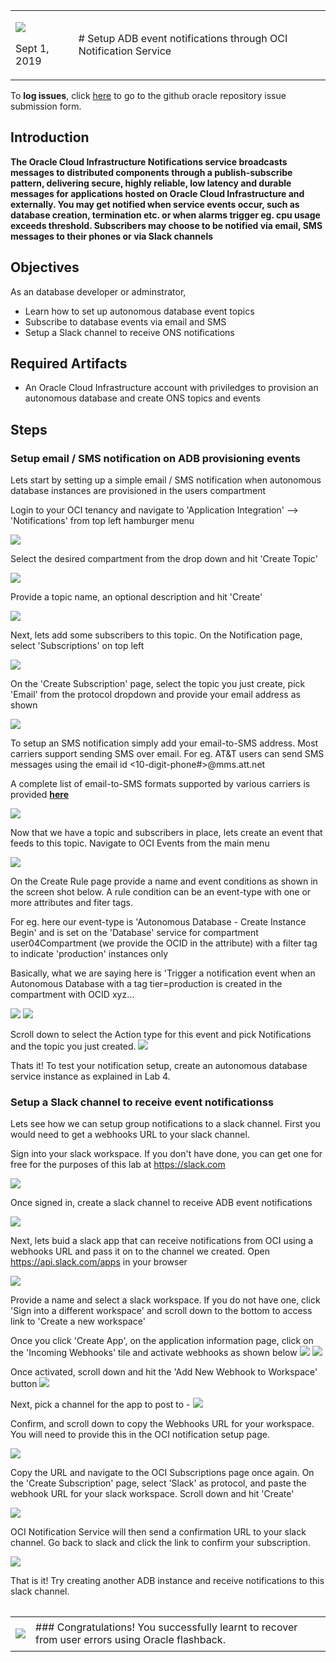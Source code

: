 <table class="tbl-heading"><tr><td class="td-logo">

![](./images/obe_tag.png)

Sept 1, 2019
</td>
<td class="td-banner">
# Setup ADB event notifications through OCI Notification Service
</td></tr><table>

To **log issues**, click [here](https://github.com/oracle/learning-library/issues/new) to go to the github oracle repository issue submission form.

## Introduction


**The Oracle Cloud Infrastructure Notifications service broadcasts messages  to distributed components through a publish-subscribe pattern, delivering secure, highly reliable, low latency and durable messages for applications hosted on Oracle Cloud Infrastructure and externally. You may get notified when service events occur, such as database creation, termination etc. or when alarms trigger eg. cpu usage exceeds threshold. Subscribers may choose to be notified via email, SMS messages to their phones or via Slack channels**

## Objectives

As an database developer or adminstrator,
- Learn how to set up autonomous database event topics
- Subscribe to database events via email and SMS
- Setup a Slack channel to receive ONS notifications


## Required Artifacts

- An Oracle Cloud Infrastructure account with priviledges to provision an autonomous database and create ONS topics and events

## Steps

### **Setup email / SMS notification on ADB provisioning events**

Lets start by setting up a simple email / SMS notification when autonomous database instances are provisioned in the users compartment


Login to your OCI tenancy and navigate to 'Application Integration' --> 'Notifications' from top left hamburger menu

![](./images/ONS/navigate.png)


Select the desired compartment from the drop down and hit 'Create Topic'


![](./images/ONS/create_topic.png)

Provide a topic name, an optional description and hit 'Create'

![](./images/ONS/create_topic2.png)

Next, lets add some subscribers to this topic. On the Notification page, select 'Subscriptions' on top left

![](./images/ONS/subscribe.png)

On the 'Create Subscription' page, select the topic you just create, pick 'Email' from the protocol dropdown and provide your email address as shown

![](./images/ONS/subscribe2.png)

To setup an SMS notification simply add your email-to-SMS address. Most carriers support sending SMS over email. For eg. AT&T users can send SMS messages using the email id <10-digit-phone#>@mms.att.net

A complete list of email-to-SMS formats supported by various carriers is provided **[here](https://avtech.com/articles/138/list-of-email-to-sms-addresses/)**

![](./images/ONS/sms.png)

Now that we have a topic and subscribers in place, lets create an event that feeds to this topic. Navigate to OCI Events from the main menu

![](./images/ONS/events1.png)

On the Create Rule page provide a name and event conditions as shown in the screen shot below. A rule condition can be an event-type with one or more attributes and fiter tags. 

For eg. here our event-type is 'Autonomous Database - Create Instance Begin' and is set on the 'Database' service for compartment user04Compartment (we provide the OCID in the attribute) with a filter tag to indicate 'production' instances only

Basically, what we are saying here is 'Trigger a notification event when an Autonomous Database with a tag tier=production is created in the compartment with OCID xyz...

![](./images/ONS/events2.png)
![](./images/ONS/events3.png)

Scroll down to select the Action type for this event and pick Notifications and the topic you just created.
![](./images/ONS/events4.png)

Thats it! To test your notification setup, create an autonomous database service instance as explained in Lab 4.

### **Setup a Slack channel to receive event notificationss**

Lets see how we can setup group notifications to a slack channel. First you would need to get a webhooks URL to your slack channel.

Sign into your slack workspace. If you don't have done, you can get one for free for the purposes of this lab at https://slack.com

![](./images/ONS/slack1.png)




Once signed in, create a slack channel to receive ADB event notifications

![](./images/ONS/slack_channel.png)

Next, lets buid a slack app that can receive notifications from OCI using a webhooks URL and pass it on to the channel we created. Open https://api.slack.com/apps in your browser

![](./images/ONS/slack_app.png)

Provide a name and select a slack workspace. If you do not have one, click 'Sign into a different workspace' and scroll down to the bottom to access link to 'Create a new workspace'

Once you click 'Create App', on the application information page, click on the 'Incoming Webhooks' tile and activate webhooks as shown below
![](./images/ONS/webhooks1.png)
![](./images/ONS/webhooks2.png)

Once activated, scroll down and hit the 'Add New Webhook to Workspace' button
![](./images/ONS/webhooks3.png)

Next, pick a channel for the app to post to - 
![](./images/ONS/webhooks4.png)

Confirm, and scroll down to copy the Webhooks URL for your workspace. You will need to provide this in the OCI notification setup page. 

![](./images/ONS/webhook_url.png)

Copy the URL and navigate to the OCI Subscriptions page once again. On the 'Create Subscription' page, select 'Slack' as protocol, and paste the webhook URL for your slack workspace. Scroll down and hit 'Create'

![](./images/ONS/webhook5.png)

OCI Notification Service will then send a confirmation URL to your slack channel. Go back to slack and click the link to confirm your subscription.

![](./images/ONS/webhook6.png)

That is it! Try creating another ADB instance and receive notifications to this slack channel.

<table>
<tr><td class="td-logo">

[![](images/obe_tag.png)](#)</td>
<td class="td-banner">
### Congratulations! You successfully learnt to recover from user errors using Oracle flashback.




</td>
</tr>
<table>